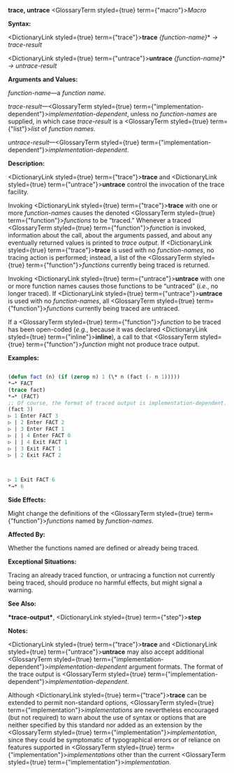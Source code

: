 **trace, untrace** <GlossaryTerm styled={true} term={"macro"}><i>Macro</i></GlossaryTerm> 



**Syntax:** 



<DictionaryLink styled={true} term={"trace"}><b>trace</b></DictionaryLink> *\{function-name\}*\* *→ trace-result* 



<DictionaryLink styled={true} term={"untrace"}><b>untrace</b></DictionaryLink> *\{function-name\}*\* *→ untrace-result* 



**Arguments and Values:** 



*function-name*—a *function name*. 



*trace-result*—<GlossaryTerm styled={true} term={"implementation-dependent"}><i>implementation-dependent</i></GlossaryTerm>, unless no *function-names* are supplied, in which case *trace-result* is a <GlossaryTerm styled={true} term={"list"}><i>list</i></GlossaryTerm> of *function names*. 



*untrace-result*—<GlossaryTerm styled={true} term={"implementation-dependent"}><i>implementation-dependent</i></GlossaryTerm>. 



**Description:** 



<DictionaryLink styled={true} term={"trace"}><b>trace</b></DictionaryLink> and <DictionaryLink styled={true} term={"untrace"}><b>untrace</b></DictionaryLink> control the invocation of the trace facility. 



Invoking <DictionaryLink styled={true} term={"trace"}><b>trace</b></DictionaryLink> with one or more *function-names* causes the denoted <GlossaryTerm styled={true} term={"function"}><i>functions</i></GlossaryTerm> to be “traced.” Whenever a traced <GlossaryTerm styled={true} term={"function"}><i>function</i></GlossaryTerm> is invoked, information about the call, about the arguments passed, and about any eventually returned values is printed to *trace output*. If <DictionaryLink styled={true} term={"trace"}><b>trace</b></DictionaryLink> is used with no *function-names*, no tracing action is performed; instead, a list of the <GlossaryTerm styled={true} term={"function"}><i>functions</i></GlossaryTerm> currently being traced is returned. 



Invoking <DictionaryLink styled={true} term={"untrace"}><b>untrace</b></DictionaryLink> with one or more function names causes those functions to be “untraced” (*i.e.*, no longer traced). If <DictionaryLink styled={true} term={"untrace"}><b>untrace</b></DictionaryLink> is used with no *function-names*, all <GlossaryTerm styled={true} term={"function"}><i>functions</i></GlossaryTerm> currently being traced are untraced. 



If a <GlossaryTerm styled={true} term={"function"}><i>function</i></GlossaryTerm> to be traced has been open-coded (*e.g.*, because it was declared <DictionaryLink styled={true} term={"inline"}><b>inline</b></DictionaryLink>), a call to that <GlossaryTerm styled={true} term={"function"}><i>function</i></GlossaryTerm> might not produce trace output. 



**Examples:**
```lisp

(defun fact (n) (if (zerop n) 1 (\* n (fact (- n 1))))) 
*→* FACT 
(trace fact) 
*→* (FACT) 
;; Of course, the format of traced output is implementation-dependent. 
(fact 3) 
▷ 1 Enter FACT 3 
▷ | 2 Enter FACT 2 
▷ | 3 Enter FACT 1 
▷ | | 4 Enter FACT 0 
▷ | | 4 Exit FACT 1 
▷ | 3 Exit FACT 1 
▷ | 2 Exit FACT 2 



▷ 1 Exit FACT 6 
*→* 6 

```
**Side Effects:** 



Might change the definitions of the <GlossaryTerm styled={true} term={"function"}><i>functions</i></GlossaryTerm> named by *function-names*. 



**Affected By:** 



Whether the functions named are defined or already being traced. 



**Exceptional Situations:** 



Tracing an already traced function, or untracing a function not currently being traced, should produce no harmful effects, but might signal a warning. 



**See Also:** 



**\*trace-output\***, <DictionaryLink styled={true} term={"step"}><b>step</b></DictionaryLink> 



**Notes:** 



<DictionaryLink styled={true} term={"trace"}><b>trace</b></DictionaryLink> and <DictionaryLink styled={true} term={"untrace"}><b>untrace</b></DictionaryLink> may also accept additional <GlossaryTerm styled={true} term={"implementation-dependent"}><i>implementation-dependent</i></GlossaryTerm> argument formats. The format of the trace output is <GlossaryTerm styled={true} term={"implementation-dependent"}><i>implementation-dependent</i></GlossaryTerm>. 



Although <DictionaryLink styled={true} term={"trace"}><b>trace</b></DictionaryLink> can be extended to permit non-standard options, <GlossaryTerm styled={true} term={"implementation"}><i>implementations</i></GlossaryTerm> are nevertheless encouraged (but not required) to warn about the use of syntax or options that are neither specified by this standard nor added as an extension by the <GlossaryTerm styled={true} term={"implementation"}><i>implementation</i></GlossaryTerm>, since they could be symptomatic of typographical errors or of reliance on features supported in <GlossaryTerm styled={true} term={"implementation"}><i>implementations</i></GlossaryTerm> other than the current <GlossaryTerm styled={true} term={"implementation"}><i>implementation</i></GlossaryTerm>. 



